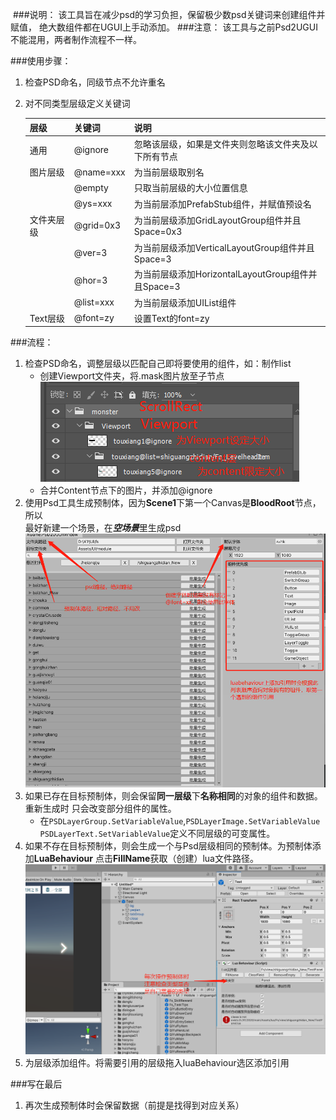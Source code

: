 ﻿﻿
###说明： 
    该工具旨在减少psd的学习负担，保留极少数psd关键词来创建组件并赋值，
    绝大数组件都在UGUI上手动添加。
###注意：
    该工具与之前Psd2UGUI不能混用，两者制作流程不一样。


###使用步骤：
1. 检查PSD命名，同级节点不允许重名  
2. 对不同类型层级定义关键词  

    |层级|关键词|说明|
    |-------|:-----|:---|
    |通用|@ignore|忽略该层级，如果是文件夹则忽略该文件夹及以下所有节点|
    |图片层级|@name=xxx|为当前层级取别名|
    |  |@empty|只取当前层级的大小位置信息|
    |  |@ys=xxx|为当前层添加PrefabStub组件，并赋值预设名|
    |文件夹层级|@grid=0x3|为当前层级添加GridLayoutGroup组件并且Space=0x3|
    |  |@ver=3|为当前层级添加VerticalLayoutGroup组件并且Space=3|
    |  |@hor=3|为当前层级添加HorizontalLayoutGroup组件并且Space=3|
    |  |@list=xxx|为当前层级添加UIList组件|
    |Text层级|@font=zy|设置Text的font=zy|
###流程：
1. 检查PSD命名，调整层级以匹配自己即将要使用的组件，如：制作list 
    - 创建Viewport文件夹，将.mask图片放至子节点  
    ![](1.png "")  
    - 合并Content节点下的图片，并添加@ignore
2. 使用Psd工具生成预制体，因为**Scene1**下第一个Canvas是**BloodRoot**节点，所以  
最好新建一个场景，在***空场景***里生成psd
    ![](2.png)  
3. 如果已存在目标预制体，则会保留**同一层级**下**名称相同**的对象的组件和数据。重新生成时
只会改变部分组件的属性。
    - 在`PSDLayerGroup.SetVariableValue`,`PSDLayerImage.SetVariableValue`  
`PSDLayerText.SetVariableValue`定义不同层级的可变属性。
4. 如果不存在目标预制体，则会生成一个与Psd层级相同的预制体。为预制体添加**LuaBehaviour**
点击**FillName**获取（创建）lua文件路径。
    ![](3.png)
5. 为层级添加组件。将需要引用的层级拖入luaBehaviour选区添加引用

###写在最后
1. 再次生成预制体时会保留数据（前提是找得到对应关系）
   